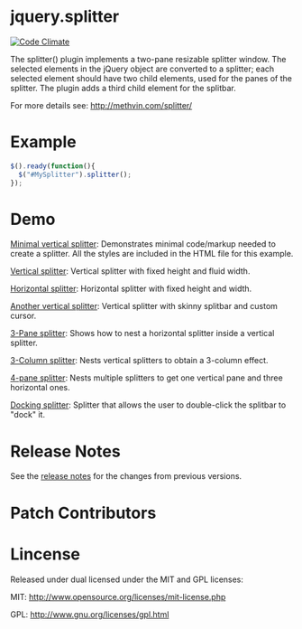 jquery.splitter
===============

[![Code Climate](https://codeclimate.com/github/nikolaifedorov/jquery.splitter.png)](https://codeclimate.com/github/nikolaifedorov/jquery.splitter)

The splitter() plugin implements a two-pane resizable splitter window.
The selected elements in the jQuery object are converted to a splitter;
each selected element should have two child elements, used for the panes
of the splitter. The plugin adds a third child element for the splitbar.

For more details see: http://methvin.com/splitter/



# Example

```javascript
$().ready(function(){
  $("#MySplitter").splitter();
});
```



# Demo

[Minimal vertical splitter](http://methvin.com/splitter/vbasic.html): Demonstrates minimal code/markup needed to create a splitter. All the styles are included in the HTML file for this example.

[Vertical splitter](http://methvin.com/splitter/vsplitter.html): Vertical splitter with fixed height and fluid width.

[Horizontal splitter](http://methvin.com/splitter/hsplitter.html): Horizontal splitter with fixed height and width.

[Another vertical splitter](http://methvin.com/splitter/vsplitter2.html): Vertical splitter with skinny splitbar and custom cursor.

[3-Pane splitter](http://methvin.com/splitter/3psplitter.html): Shows how to nest a horizontal splitter inside a vertical splitter.

[3-Column splitter](http://methvin.com/splitter/3csplitter.html): Nests vertical splitters to obtain a 3-column effect.

[4-pane splitter](http://methvin.com/splitter/4psplitter.html): Nests multiple splitters to get one vertical pane and three horizontal ones.

[Docking splitter](http://methvin.com/splitter/vsplitter-docking.html): Splitter that allows the user to double-click the splitbar to "dock" it.

# Release Notes
See the [release notes](http://methvin.com/splitter/history.html) for the changes from previous versions.

# Patch Contributors



# Lincense

Released under dual licensed under the MIT and GPL licenses:

MIT:
http://www.opensource.org/licenses/mit-license.php

GPL:
http://www.gnu.org/licenses/gpl.html

